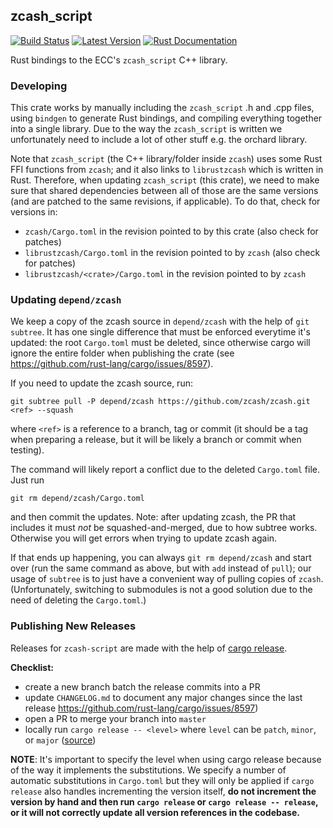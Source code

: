 ## zcash_script

[![Build Status][actions-badge]][actions-url]
[![Latest Version][version-badge]][version-url]
[![Rust Documentation][docs-badge]][docs-url]

[actions-badge]: https://github.com/ZcashFoundation/zcash_script/workflows/Continuous%20integration/badge.svg
[actions-url]: https://github.com/ZcashFoundation/zcash_script/actions?query=workflow%3A%22Continuous+integration%22
[version-badge]: https://img.shields.io/crates/v/zcash_script.svg
[version-url]: https://crates.io/crates/zcash_script
[docs-badge]: https://img.shields.io/badge/docs-latest-blue.svg
[docs-url]: https://docs.rs/zcash_script

Rust bindings to the ECC's `zcash_script` C++ library.

### Developing

This crate works by manually including the `zcash_script` .h and .cpp files,
using `bindgen` to generate Rust bindings, and compiling everything together
into a single library. Due to the way the `zcash_script` is written we unfortunately need
to include a lot of other stuff e.g. the orchard library.

Note that `zcash_script` (the C++ library/folder inside `zcash`) uses some Rust
FFI functions from `zcash`; and it also links to `librustzcash` which is written in Rust.
Therefore, when updating `zcash_script` (this crate), we need to make sure that shared dependencies
between all of those are the same versions (and are patched to the same revisions, if applicable).
To do that, check for versions in:

- `zcash/Cargo.toml` in the revision pointed to by this crate (also check for patches)
- `librustzcash/Cargo.toml` in the revision pointed to by `zcash` (also check for patches)
- `librustzcash/<crate>/Cargo.toml` in the revision pointed to by `zcash`

### Updating `depend/zcash`

We keep a copy of the zcash source in `depend/zcash` with the help of `git subtree`.
It has one single difference that must be enforced everytime it's updated: the root
`Cargo.toml` must be deleted, since otherwise cargo will ignore the entire folder
when publishing the crate (see https://github.com/rust-lang/cargo/issues/8597).

If you need to update the zcash source, run:

```console
git subtree pull -P depend/zcash https://github.com/zcash/zcash.git <ref> --squash
```

where `<ref>` is a reference to a branch, tag or commit (it should be a tag when preparing
a release, but it will be likely a branch or commit when testing).

The command will likely report a conflict due to the deleted `Cargo.toml` file.
Just run

```console
git rm depend/zcash/Cargo.toml
```

and then commit the updates. Note: after updating zcash, the PR that includes it must *not* be
squashed-and-merged, due to how subtree works. Otherwise you will get errors
when trying to update zcash again.

If that ends up happening, you can always `git rm depend/zcash` and start over
(run the same command as above, but with `add` instead of `pull`);
our usage of `subtree` is to just have a convenient way of pulling copies of `zcash`.
(Unfortunately, switching to submodules is not a good solution due to the need of
deleting the `Cargo.toml`.)


### Publishing New Releases

Releases for `zcash-script` are made with the help of [cargo release](https://github.com/sunng87/cargo-release).

**Checklist:**

* create a new branch batch the release commits into a PR
* update `CHANGELOG.md` to document any major changes since the last release
  https://github.com/rust-lang/cargo/issues/8597)
* open a PR to merge your branch into `master`
* locally run `cargo release -- <level>` where `level` can be `patch`, `minor`, or `major` ([source](https://github.com/sunng87/cargo-release/blob/master/docs/reference.md#bump-level))

**NOTE**: It's important to specify the level when using cargo release because of the way it implements the substitutions. We specify a number of automatic substitutions in `Cargo.toml` but they will only be applied if `cargo release` also handles incrementing the version itself, **do not increment the version by hand and then run `cargo release` or `cargo release -- release`, or it will not correctly update all version references in the codebase.**
